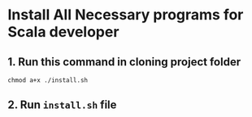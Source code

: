 # Install All Necessary programs for Scala developer

## 1. Run this command in cloning project folder

`chmod a+x ./install.sh`

## 2. Run `install.sh` file
